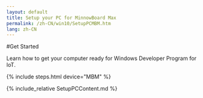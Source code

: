 ```yaml
---
layout: default
title: Setup your PC for MinnowBoard Max
permalink: /zh-CN/win10/SetupPCMBM.htm
lang: zh-CN
---
```


#Get Started

Learn how to get your computer ready for Windows Developer Program for IoT.

{% include steps.html device="MBM" %}

{% include_relative SetupPCContent.md %}
